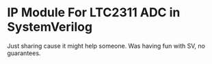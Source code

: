 # IP Module For LTC2311 ADC in SystemVerilog

Just sharing cause it might help someone. Was having fun with SV, no guarantees.
